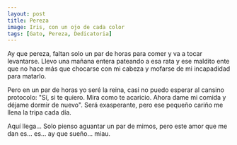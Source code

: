 ```yaml
---
layout: post
title: Pereza
image: Iris, con un ojo de cada color
tags: [Gato, Pereza, Dedicatoria]
---
```


Ay que pereza,
faltan solo un par de horas para comer
y va a tocar levantarse.
Llevo una mañana entera pateando a esa rata
y ese maldito ente que no hace más
que chocarse con mi cabeza
y mofarse de mi incapadidad para matarlo.

Pero en un par de horas yo seré la reina,
casi no puedo esperar al cansino protocolo:
"Sí, si te quiero.
Mira como te acaricio.
Ahora dame mi comida
y déjame dormir de nuevo".
Será exasperante,
pero ese pequeño cariño
me llena la tripa cada día.

Aquí llega...
Solo pienso aguantar un par de mimos,
pero este amor que me dan es...
es...
ay que sueño...
miau.
